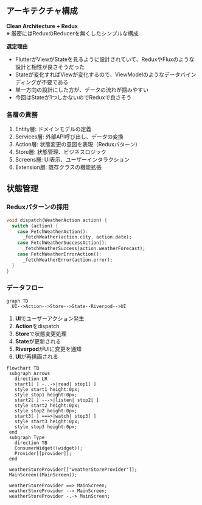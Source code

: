 ## アーキテクチャ構成
**Clean Architecture + Redux**  
※ 厳密にはReduxのReducerを無くしたシンプルな構成

**選定理由**
- FlutterがViewがStateを見るように設計されていて、ReduxやFluxのような設計と相性が良さそうだった
- Stateが変化すればViewが変化するので、ViewModelのようなデータバインディングが不要である
- 単一方向の設計にした方が、データの流れが掴みやすい
- 今回はStateが1つしかないのでReduxで良さそう

### 各層の責務
 1. Entity層: ドメインモデルの定義
 2. Services層: 外部API呼び出し、データの変換
 3. Action層: 状態変更の意図を表現（Reduxパターン）
 4. Store層: 状態管理、ビジネスロジック
 5. Screens層: UI表示、ユーザーインタラクション
 6. Extension層: 既存クラスの機能拡張

## 状態管理
### Reduxパターンの採用
```dart
void dispatch(WeatherAction action) {
  switch (action) {
    case FetchWeatherAction():
      _fetchWeather(action.city, action.date);
    case FetchWeatherSuccessAction():
      _fetchWeatherSuccess(action.weatherForecast);
    case FetchWeatherErrorAction():
      _fetchWeatherError(action.error);
  }
}
```

### データフロー
```mermaid
graph TD
  UI-->Action-->Store-->State--Riverpod-->UI
```

1. **UI**でユーザーアクション発生
2. **Action**をdispatch
3. **Store**で状態変更処理
4. **State**が更新される
5. **Riverpod**がUIに変更を通知
6. **UI**が再描画される

 ```mermaid
flowchart TB
  subgraph Arrows
    direction LR
    start1[ ] -..->|read| stop1[ ]
    style start1 height:0px;
    style stop1 height:0px;
    start2[ ] --->|listen| stop2[ ]
    style start2 height:0px;
    style stop2 height:0px;
    start3[ ] ===>|watch| stop3[ ]
    style start3 height:0px;
    style stop3 height:0px;
  end
  subgraph Type
    direction TB
    ConsumerWidget((widget));
    Provider[[provider]];
  end

  weatherStoreProvider[["weatherStoreProvider"]];
  MainScreen((MainScreen));

  weatherStoreProvider ==> MainScreen;
  weatherStoreProvider --> MainScreen;
  weatherStoreProvider -.-> MainScreen;
```